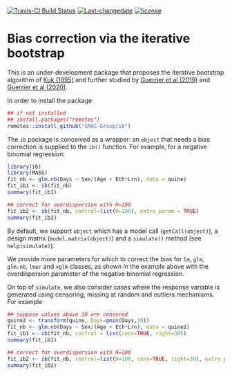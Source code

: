 
[![Travis-CI Build
Status](https://travis-ci.com/SMAC-Group/ib.svg?branch=master)](https://travis-ci.com/github/SMAC-Group/ib)
[![Last-changedate](https://img.shields.io/badge/last%20change-2020--11--23-green.svg)](https://github.com/SMAC-Group/ib)
[![license](https://img.shields.io/badge/license-GPL--3-blue.svg)](https://www.gnu.org/licenses/gpl-3.0.en.html)

# Bias correction via the iterative bootstrap

This is an under-development package that proposes the iterative
bootstrap algorithm of [Kuk
(1995)](https://doi.org/10.1111/j.2517-6161.1995.tb02035.x) and further
studied by [Guerrier et al
(2019)](https://doi.org/10.1080/01621459.2017.1380031) and [Guerrier et
al (2020)](https://arxiv.org/pdf/2002.08757.pdf).

In order to install the package

``` r
## if not installed
## install.packages("remotes")
remotes::install_github("SMAC-Group/ib")
```

The `ib` package is conceived as a wrapper: an `object` that needs a
bias correction is supplied to the `ib()` function. For example, for a
negative binomial regression:

``` r
library(ib)
library(MASS)
fit_nb <- glm.nb(Days ~ Sex/(Age + Eth*Lrn), data = quine)
fit_ib1 <- ib(fit_nb)
summary(fit_ib1)

## correct for overdispersion with H=100
fit_ib2 <- ib(fit_nb, control=list(H=100), extra_param = TRUE)
summary(fit_ib2)
```

By default, we support `object` which has a model call
(`getCall(object)`), a design matrix (`model.matrix(object)`) and a
`simulate()` method (see `help(simulate)`).

We provide more parameters for which to correct the bias for `lm`,
`glm`, `glm.nb`, `lmer` and `vglm` classes, as shown in the example
above with the overdispersion parameter of the negative binomial
regression.

On top of `simulate`, we also consider cases where the response variable
is generated using censoring, missing at random and outliers mechanisms.
For example

``` r
## suppose values above 30 are censored
quine2 <- transform(quine, Days=pmin(Days,30))
fit_nb <- glm.nb(Days ~ Sex/(Age + Eth*Lrn), data = quine2)
fit_ib1 <- ib(fit_nb, control = list(cens=TRUE, right=30))
summary(fit_ib1)

## correct for overdispersion with H=100
fit_ib2 <- ib(fit_nb, control=list(H=100, cens=TRUE, right=30), extra_param = TRUE)
summary(fit_ib2)
```

